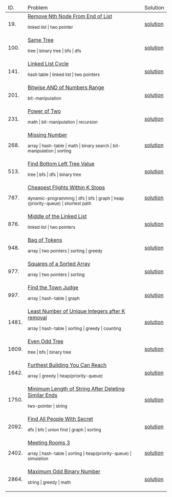 
<table>
<thead>
<td>ID.</td>
<td>Problem</td>
<td>Solution</td>
</thead>
<tr>
    <td>19.</td>
    <td>
    <a href='https://leetcode.com/problems/remove-nth-node-from-end-of-list/description'
    >Remove Nth Node From End of List</a>
    <p>
    <small>linked list | two pointer</small>
    </p>
    </td>
    <td>
    <a href='Python\Linked List\_0019_remove_nth_node_from_end_of_list.py'>solution</a>
    </td>
</tr>
<tr>
    <td>100.</td>
    <td>
    <a href='https://leetcode.com/problems/same-tree/description/'
    >Same Tree</a>
    <p>
    <small>tree | binary tree | bfs | dfs</small>
    </p>
    </td>
    <td>
    <a href='Python\Binary_Tree\_0100_same_tree.py'>solution</a>
    </td>
</tr>
<tr>
    <td>141.</td>
    <td>
    <a href='https://leetcode.com/problems/linked-list-cycle/description'
    >Linked List Cycle</a>
    <p>
    <small>hash table | linked list | two pointers</small>
    </p>
    </td>
    <td>
    <a href='Python\Linked List\_0141_Linked_List_Cycle.py'>solution</a>
    </td>
</tr>
<tr>
    <td>201.</td>
    <td>
    <a href='https://leetcode.com/problems/bitwise-and-of-numbers-range/description'
    >Bitwise AND of Numbers Range</a>
    <p>
    <small>bit-manipulation</small>
    </p>
    </td>
    <td>
    <a href='Python\Bit_Manipulation\_201_bitwise_and_of_numbers_range.py'>solution</a>
    </td>
</tr>
<tr>
    <td>231.</td>
    <td>
    <a href='https://leetcode.com/problems/power-of-two/description/'
    >Power of Two</a>
    <p>
    <small>math | bit-manipulation | recursion</small>
    </p>
    </td>
    <td>
    <a href='Python\Math\_0231_power_of_two.py'>solution</a>
    </td>
</tr>
<tr>
    <td>268.</td>
    <td>
    <a href='https://leetcode.com/problems/missing-number/description/'
    >Missing Number</a>
    <p>
    <small>array | hash-table | math | binary search | bit-manipulation | sorting</small>
    </p>
    </td>
    <td>
    <a href='Python\Bit_Manipulation\_0268_missing_number.py'>solution</a>
    </td>
</tr>
<tr>
    <td>513.</td>
    <td>
    <a href='https://leetcode.com/problems/find-bottom-left-tree-value/description'
    >Find Bottom Left Tree Value</a>
    <p>
    <small>tree | bfs | dfs | binary tree</small>
    </p>
    </td>
    <td>
    <a href='Python\Binary_Tree\_0513_find_bottom_left_tree_value.py'>solution</a>
    </td>
</tr>
<tr>
    <td>787.</td>
    <td>
    <a href='https://leetcode.com/problems/cheapest-flights-within-k-stops/description'
    >Cheapest Flights Within K Stops</a>
    <p>
    <small>dynamic-programming | dfs | bfs | graph | heap (priority-queue) | shortest path</small>
    </p>
    </td>
    <td>
    <a href='Python\Graph\shortest_path\_0787_cheapest_flights_within_K_stops.py'>solution</a>
    </td>
</tr>
<tr>
    <td>876.</td>
    <td>
    <a href=''
    >Middle of the Linked List</a>
    <p>
    <small>linked list | two pointers</small>
    </p>
    </td>
    <td>
    <a href='Python\Linked List\_0876_middle_of_the_linked_list.py'>solution</a>
    </td>
</tr>
<tr>
    <td>948.</td>
    <td>
    <a href='https://leetcode.com/problems/bag-of-tokens/description'
    >Bag of Tokens</a>
    <p>
    <small>array | two pointers | sorting | greedy</small>
    </p>
    </td>
    <td>
    <a href='Python\Greedy\_0948_bag_of_tokens.py'>solution</a>
    </td>
</tr>
<tr>
    <td>977.</td>
    <td>
    <a href='https://leetcode.com/problems/squares-of-a-sorted-array/description'
    >Squares of a Sorted Array</a>
    <p>
    <small>array | two pointers | sorting</small>
    </p>
    </td>
    <td>
    <a href='Python\Two_Pointer\_0977_squares_of_a_sorted_array.py'>solution</a>
    </td>
</tr>
<tr>
    <td>997.</td>
    <td>
    <a href='https://leetcode.com/problems/find-the-town-judge/description'
    >Find the Town Judge</a>
    <p>
    <small>array | hash-table | graph</small>
    </p>
    </td>
    <td>
    <a href='Python\Graph\_0997_find_the_town_judge.py'>solution</a>
    </td>
</tr>
<tr>
    <td>1481.</td>
    <td>
    <a href='https://leetcode.com/problems/least-number-of-unique-integers-after-k-removals/description/'>
    Least Number of Unique Integers after K removal</a>
    <p>
    <small>array | hash-table | sorting | greedy | counting</small>
    </p>
    </td>
    <td>
    <a href='/Python/Array/_1481_least_number_of_unique_integers_after_k_removals.py'>solution</a>
    </td>
</tr>
<tr>
    <td>1609.</td>
    <td>
    <a href='https://leetcode.com/problems/even-odd-tree/description'
    >Even Odd Tree</a>
    <p>
    <small>tree | bfs | binary tree</small>
    </p>
    </td>
    <td>
    <a href='Python\Binary_Tree\_1609.even_odd_tree.py'>solution</a>
    </td>
</tr>
<tr>
    <td>1642.</td>
    <td>
    <a href='https://leetcode.com/problems/furthest-building-you-can-reach/description/'
    >Furthest Building You Can Reach</a>
    <p>
    <small>array | greedy | heap(priority-queue)</small>
    </p>
    </td>
    <td>
    <a href='/Python/Greedy/_1642_furthest_building_you_can_reach.py'>solution</a>
    </td>
</tr>
<tr>
    <td>1750.</td>
    <td>
    <a href='https://leetcode.com/problems/minimum-length-of-string-after-deleting-similar-ends/description'
    >Minimum Length of String After Deleting Similar Ends</a>
    <p>
    <small>two-pointer | string</small>
    </p>
    </td>
    <td>
    <a href='Python\Two_Pointer\_1750_minimum_length_of_string_after_deleting_similar_ends.py'>solution</a>
    </td>
</tr>
<tr>
    <td>2092.</td>
    <td>
    <a href='https://leetcode.com/problems/find-all-people-with-secret/description'
    >Find All People With Secret</a>
    <p>
    <small>dfs | bfs | union find | graph | sorting</small>
    </p>
    </td>
    <td>
    <a href='Python\Graph\union_find\_2092_find_all_people_with_secret.py'>solution</a>
    </td>
</tr>
<tr>
    <td>2402.</td>
    <td>
    <a href='https://leetcode.com/problems/meeting-rooms-iii/description/'
    >Meeting Rooms 3</a>
    <p>
    <small>array | hash-table | sorting | heap(priority-queue) | simulation</small>
    </p>
    </td>
    <td>
    <a href='/Python/Priority_Queue/_2402_meeting_rooms_3.py'>solution</a>
    </td>
</tr>
<tr>
    <td>2864.</td>
    <td>
    <a href='https://leetcode.com/problems/maximum-odd-binary-number/description'
    >Maximum Odd Binary Number</a>
    <p>
    <small>string | greedy | math</small>
    </p>
    </td>
    <td>
    <a href='Python\String\_2864_maximum_odd_binary_number.py'>solution</a>
    </td>
</tr>
</table>

<!-- <small>array  </small>
<small>hash-table  </small>
<small>sorting  </small>
<small>heap(priority-queue)  </small>
<small>simulation  </small> -->

<!-- <tr>
    <td></td>
    <td>
    <a href=''
    ></a>
    </td>
    <td>
    <a href=''>solution</a>
    </td>
</tr> -->
